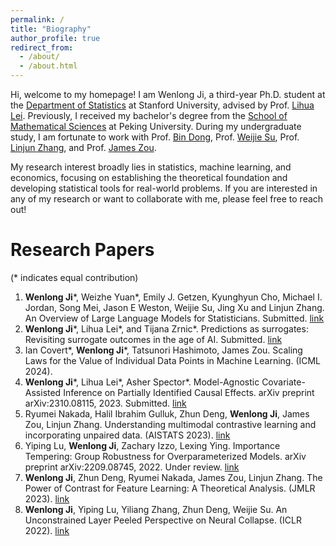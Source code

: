 ```yaml
---
permalink: /
title: "Biography"
author_profile: true
redirect_from: 
  - /about/
  - /about.html
---
```


Hi, welcome to my homepage! I am Wenlong Ji, a third-year Ph.D. student at the [Department of Statistics](https://statistics.stanford.edu/) at Stanford University, advised by Prof. [Lihua Lei](https://lihualei71.github.io/). Previously, I received my bachelor's degree from the [School of Mathematical Sciences](https://www.math.pku.edu.cn/) at Peking University. During my undergraduate study, I am fortunate to work with Prof. [Bin Dong](http://faculty.bicmr.pku.edu.cn/~dongbin/), Prof. [Weijie Su](http://stat.wharton.upenn.edu/~suw/), Prof. [Linjun Zhang](https://linjunz.github.io/), and Prof. [James Zou](https://www.james-zou.com/).

My research interest broadly lies in statistics, machine learning, and economics, focusing on establishing the theoretical foundation and developing statistical tools for real-world problems. If you are interested in any of my research or want to collaborate with me, please feel free to reach out! 


Research Papers
======
(* indicates equal contribution)
1. **Wenlong Ji**\*, Weizhe Yuan\*, Emily J. Getzen, Kyunghyun Cho, Michael I. Jordan, Song Mei, Jason E Weston, Weijie Su, Jing Xu and Linjun Zhang. An Overview of Large Language Models for Statisticians. Submitted. [link](https://arxiv.org/abs/2502.17814)
2. **Wenlong Ji**\*, Lihua Lei\*, and Tijana Zrnic\*. Predictions as surrogates: Revisiting surrogate outcomes in the age of AI. Submitted. [link](https://arxiv.org/abs/2501.09731)
3. Ian Covert\*, **Wenlong Ji**\*, Tatsunori Hashimoto, James Zou. Scaling Laws for the Value of Individual Data Points in Machine Learning. (ICML 2024).
4. **Wenlong Ji**\*, Lihua Lei\*, Asher Spector\*. Model-Agnostic Covariate-Assisted Inference on Partially Identified Causal Effects. arXiv preprint arXiv:2310.08115, 2023. Submitted. [link](https://arxiv.org/abs/2310.08115)
5. Ryumei Nakada, Halil Ibrahim Gulluk, Zhun Deng, **Wenlong Ji**, James Zou, Linjun Zhang. Understanding multimodal contrastive learning and incorporating unpaired data. (AISTATS 2023). [link](https://proceedings.mlr.press/v206/nakada23a/nakada23a.pdf)
6. Yiping Lu, **Wenlong Ji**, Zachary Izzo, Lexing Ying. Importance Tempering: Group Robustness for Overparameterized Models. arXiv preprint arXiv:2209.08745, 2022. Under review. [link](https://arxiv.org/pdf/2209.08745.pdf)
7. **Wenlong Ji**, Zhun Deng, Ryumei Nakada, James Zou, Linjun Zhang. The Power of Contrast for Feature Learning: A Theoretical Analysis. (JMLR 2023). [link](https://www.jmlr.org/papers/v24/21-1501.html)
8. **Wenlong Ji**, Yiping Lu, Yiliang Zhang, Zhun Deng, Weijie Su. An Unconstrained Layer Peeled Perspective on Neural Collapse. (ICLR 2022). [link](https://arxiv.org/abs/2110.02796)

